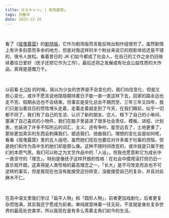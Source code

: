 ```yaml
---
title: ゆるキャン△ | 摇曳露营△
tags: 四叠半
date: 2022-12-10
---
```


<br/>

看了《[摇曳露营](https://movie.douban.com/subject/27077082/)》的[剧场版](https://movie.douban.com/subject/35319389/)，它作为剧场版而言能反映出制作组很穷了。虽然剧情上有许多刻意而多余的地方，但是对我这样的半个粉丝来说它的观影体验还是不错的，很令人放松。看着昔日的 JK 们如今都成了社会人，在自己的工作之余仍旧继续着往日爱好（抚子还把它作为工作），最后还将之发展成有社会公益性质的大作品，真得是感慨万千。

<br/>

以前看 [K-ON](https://movie.douban.com/subject/3681349/) 的时候，我以为少女的世界是不会变化的，我们向往变化、但是又担心变化，或许不愿言说地隐隐期待着日子能一直一直这样下去，回家的路永远也走不完、假期永远也不会结束。但事实是变化总会不期而至，三年三年又四年，我们只是沿着往日的惯性埋头走着，走着走着就走到了今天，在我们眼前，似乎一切都不同了，我们有了自己的生活、认识了新的朋友、恋人、租下了自己的小单间、塞满了自己喜欢的小物件，我们在脑子里装进了很多社会责任、模板、进程、计划表，也装进了许多不知所云的词汇、主义、还有争吵。星空远去了，土地更重了，那些更加真实的东西会刺痛我们、塑造我们、扭曲我们。理想的变化会是如何呢，看看《摇曳露营》里的五人组吧，虽然她们现在也要应对许多属于社畜的烦恼，但是她们和作为高中生的她们却是那么像。这种不随时间改变的，或许就是只属于她们的本质气质。我们可以称之为文艺作品中的「人设」，但我也愿意称它为成长中一直坚守的「理念」，特别是像抚子这样开朗的性格：在社会中摸爬滚打但仍旧一直乐观开朗，这真得是人类性格的最高理念之一。「长大」是不可改变而且也不可逆转的事实，但是我现在也没有能接受这份转变，没能接受自己的复杂，并且对此麻木不仁。

<br/>

在高中语文里我们学过「扁平人物」和「圆形人物」，前者更加戏剧化，后者更复杂而饱满，其实我还宁愿成为前者。单纯就意味着一往无前，不变就是身处复杂世界的最高处世美学。所以我现在是有多么羡慕主角们如今的生活。